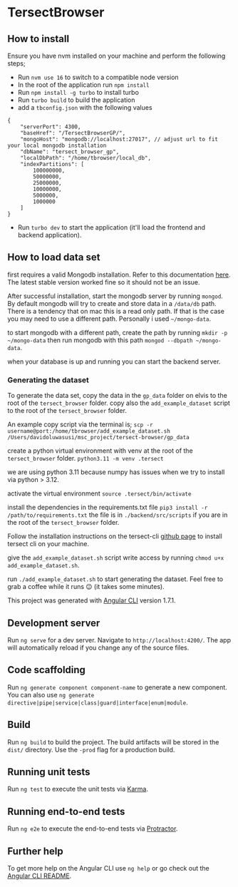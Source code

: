 # TersectBrowser

## How to install

Ensure you have nvm installed on your machine and perform the following steps;

- Run `nvm use 16` to switch to a compatible node version
- In the root of the application run `npm install`
- Run `npm install -g turbo` to install turbo
- Run `turbo build` to build the application
- add a `tbconfig.json` with the following values

```
{
    "serverPort": 4300,
    "baseHref": "/TersectBrowserGP/",
    "mongoHost": "mongodb://localhost:27017", // adjust url to fit your local mongodb installation
    "dbName": "tersect_browser_gp",
    "localDbPath": "/home/tbrowser/local_db",
    "indexPartitions": [
        100000000,
        50000000,
        25000000,
        10000000,
        5000000,
        1000000
    ]
}

```
- Run `turbo dev` to start the application (it'll load the frontend and backend application).

## How to load data set
first requires a valid Mongodb installation. Refer to this documentation [here](https://www.mongodb.com/docs/manual/tutorial/install-mongodb-on-os-x/). The latest stable version worked fine so it should not be an issue.

After successful installation, start the mongodb server by running `mongod`. By default mongodb will try to create and store data in a `/data/db` path. There is a tendency that on mac this is a read only path. If that is the case you may need to use a different path. Personally i used `~/mongo-data`.

to start mongodb with a different path, create the path by running  `mkdir -p ~/mongo-data` then run mongodb with this path  `mongod --dbpath ~/mongo-data`.

when your database is up and running you can start the backend server.

### Generating the dataset
To generate the data set, copy the data in the `gp_data` folder on elvis to the root of the `tersect_browser` folder.
copy also the `add_example_dataset` script to the root of the `tersect_browser` folder.

An example copy script via the terminal is;
`scp -r username@port:/home/tbrowser/add_example_dataset.sh  /Users/davidoluwasusi/msc_project/tersect-browser/gp_data`

create a python virtual environment with venv at the root of the `tersect_browser` folder.
`python3.11 -m venv .tersect`

we are using python 3.11 because numpy has issues when we try to install via python > 3.12.

activate the virtual environment
`source .tersect/bin/activate`

install the dependencies in the requirements.txt file
`pip3 install -r /path/to/requirements.txt` the file is in  `./backend/src/scripts` if you are in the root of the `tersect_browser` folder.

Follow the installation instructions on the tersect-cli [github page](https://github.com/tomkurowski/tersect?tab=readme-ov-file#macos) to install tersect cli on your machine.

give the `add_example_dataset.sh` script write access by running `chmod u+x add_example_dataset.sh`.

run `./add_example_dataset.sh` to start generating the dataset. Feel free to grab a coffee while it runs 😉 (it takes some minutes).

This project was generated with [Angular CLI](https://github.com/angular/angular-cli) version 1.7.1.

## Development server

Run `ng serve` for a dev server. Navigate to `http://localhost:4200/`. The app will automatically reload if you change any of the source files.

## Code scaffolding

Run `ng generate component component-name` to generate a new component. You can also use `ng generate directive|pipe|service|class|guard|interface|enum|module`.

## Build

Run `ng build` to build the project. The build artifacts will be stored in the `dist/` directory. Use the `-prod` flag for a production build.

## Running unit tests

Run `ng test` to execute the unit tests via [Karma](https://karma-runner.github.io).

## Running end-to-end tests

Run `ng e2e` to execute the end-to-end tests via [Protractor](http://www.protractortest.org/).

## Further help

To get more help on the Angular CLI use `ng help` or go check out the [Angular CLI README](https://github.com/angular/angular-cli/blob/master/README.md).

